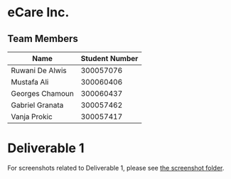# eCare Inc.

## Team Members

| Name | Student Number |
| --- | --- |
| Ruwani De Alwis | 300057076 |
| Mustafa Ali  | 300060406 |
| Georges Chamoun | 300060437 |
| Gabriel Granata | 300057462
| Vanja Prokic | 300057417 |

# Deliverable 1

For screenshots related to Deliverable 1, please see [the screenshot folder]( https://github.com/professor-forward/project-epic-squad/blob/f/deliverable01/screenshots/output.md). 

